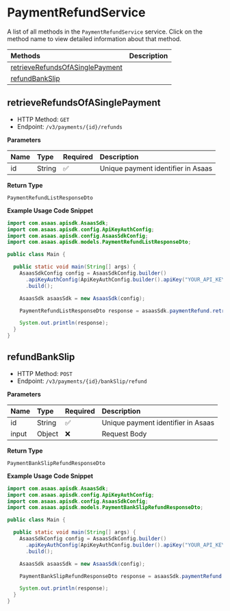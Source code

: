 # PaymentRefundService

A list of all methods in the `PaymentRefundService` service. Click on the method name to view detailed information about that method.

| Methods                                                             | Description |
| :------------------------------------------------------------------ | :---------- |
| [retrieveRefundsOfASinglePayment](#retrieverefundsofasinglepayment) |             |
| [refundBankSlip](#refundbankslip)                                   |             |

## retrieveRefundsOfASinglePayment

- HTTP Method: `GET`
- Endpoint: `/v3/payments/{id}/refunds`

**Parameters**

| Name | Type   | Required | Description                        |
| :--- | :----- | :------- | :--------------------------------- |
| id   | String | ✅       | Unique payment identifier in Asaas |

**Return Type**

`PaymentRefundListResponseDto`

**Example Usage Code Snippet**

```java
import com.asaas.apisdk.AsaasSdk;
import com.asaas.apisdk.config.ApiKeyAuthConfig;
import com.asaas.apisdk.config.AsaasSdkConfig;
import com.asaas.apisdk.models.PaymentRefundListResponseDto;

public class Main {

  public static void main(String[] args) {
    AsaasSdkConfig config = AsaasSdkConfig.builder()
      .apiKeyAuthConfig(ApiKeyAuthConfig.builder().apiKey("YOUR_API_KEY").build())
      .build();

    AsaasSdk asaasSdk = new AsaasSdk(config);

    PaymentRefundListResponseDto response = asaasSdk.paymentRefund.retrieveRefundsOfASinglePayment("id");

    System.out.println(response);
  }
}

```

## refundBankSlip

- HTTP Method: `POST`
- Endpoint: `/v3/payments/{id}/bankSlip/refund`

**Parameters**

| Name  | Type   | Required | Description                        |
| :---- | :----- | :------- | :--------------------------------- |
| id    | String | ✅       | Unique payment identifier in Asaas |
| input | Object | ❌       | Request Body                       |

**Return Type**

`PaymentBankSlipRefundResponseDto`

**Example Usage Code Snippet**

```java
import com.asaas.apisdk.AsaasSdk;
import com.asaas.apisdk.config.ApiKeyAuthConfig;
import com.asaas.apisdk.config.AsaasSdkConfig;
import com.asaas.apisdk.models.PaymentBankSlipRefundResponseDto;

public class Main {

  public static void main(String[] args) {
    AsaasSdkConfig config = AsaasSdkConfig.builder()
      .apiKeyAuthConfig(ApiKeyAuthConfig.builder().apiKey("YOUR_API_KEY").build())
      .build();

    AsaasSdk asaasSdk = new AsaasSdk(config);

    PaymentBankSlipRefundResponseDto response = asaasSdk.paymentRefund.refundBankSlip("id", new Object());

    System.out.println(response);
  }
}

```

<!-- This file was generated by liblab | https://liblab.com/ -->
